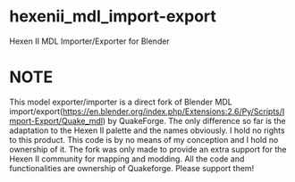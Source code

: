 # hexenii_mdl_import-export
Hexen II MDL Importer/Exporter for Blender

# NOTE
This model exporter/importer is a direct fork of Blender MDL import/export(https://en.blender.org/index.php/Extensions:2.6/Py/Scripts/Import-Export/Quake_mdl) by QuakeForge. The only difference so far is the adaptation to the Hexen II palette and the names obviously. I hold no rights to this product.
This code is by no means of my conception and I hold no ownership of it. The fork was only made to provide an extra support for the Hexen II community for mapping and modding. All the code and functionalities are ownership of Quakeforge. Please support them!

